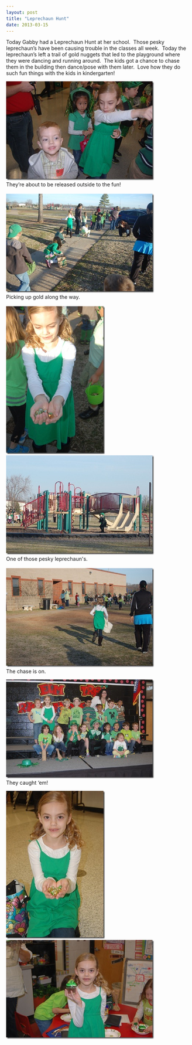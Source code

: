 ```yaml
---
layout: post
title: "Leprechaun Hunt"
date: 2013-03-15
---
```


<p>Today Gabby had a Leprechaun Hunt at her school.&#160; Those pesky leprechaun’s have been causing trouble in the classes all week.&#160; Today the leprechaun’s left a trail of gold nuggets that led to the playground where they were dancing and running around.&#160; The kids got a chance to chase them in the building then dance/pose with them later.&#160; Love how they do such fun things with the kids in kindergarten!</p>  <p><a href="/assets/images/DSC_4348.jpg" target="_blank"><img style="background-image: none; border-bottom: 0px; border-left: 0px; margin: 0px; padding-left: 0px; padding-right: 0px; display: inline; border-top: 0px; border-right: 0px; padding-top: 0px" title="DSC_4348" border="0" alt="DSC_4348" src="/assets/images/DSC_4348_thumb.jpg" width="404" height="270" /></a>    <br />They’re about to be released outside to the fun!    <br />    <br /><a href="/assets/images/DSC_4351.jpg" target="_blank"><img style="background-image: none; border-bottom: 0px; border-left: 0px; margin: 0px; padding-left: 0px; padding-right: 0px; display: inline; border-top: 0px; border-right: 0px; padding-top: 0px" title="DSC_4351" border="0" alt="DSC_4351" src="/assets/images/DSC_4351_thumb.jpg" width="404" height="270" /></a>    <br />Picking up gold along the way.    <br />    <br /><a href="/assets/images/DSC_4354.jpg" target="_blank"><img style="background-image: none; border-bottom: 0px; border-left: 0px; margin: 0px; padding-left: 0px; padding-right: 0px; display: inline; border-top: 0px; border-right: 0px; padding-top: 0px" title="DSC_4354" border="0" alt="DSC_4354" src="/assets/images/DSC_4354_thumb.jpg" width="270" height="404" /></a>    <br /><a href="/assets/images/DSC_4356a.jpg" target="_blank"><img style="background-image: none; border-bottom: 0px; border-left: 0px; padding-left: 0px; padding-right: 0px; display: inline; border-top: 0px; border-right: 0px; padding-top: 0px" title="DSC_4356a" border="0" alt="DSC_4356a" src="/assets/images/DSC_4356a_thumb.jpg" width="404" height="271" /></a>    <br />One of those pesky leprechaun's.    <br />    <br /><a href="/assets/images/DSC_4358.jpg" target="_blank"><img style="background-image: none; border-bottom: 0px; border-left: 0px; margin: 0px; padding-left: 0px; padding-right: 0px; display: inline; border-top: 0px; border-right: 0px; padding-top: 0px" title="DSC_4358" border="0" alt="DSC_4358" src="/assets/images/DSC_4358_thumb.jpg" width="404" height="270" /></a>    <br />The chase is on.</p>  <p><a href="/assets/images/DSC_4371.jpg" target="_blank"><img style="background-image: none; border-bottom: 0px; border-left: 0px; padding-left: 0px; padding-right: 0px; display: inline; border-top: 0px; border-right: 0px; padding-top: 0px" title="DSC_4371" border="0" alt="DSC_4371" src="/assets/images/DSC_4371_thumb.jpg" width="404" height="270" /></a>    <br />They caught ‘em!</p>  <p><a href="/assets/images/DSC_4384.jpg" target="_blank"><img style="background-image: none; border-bottom: 0px; border-left: 0px; margin: 0px; padding-left: 0px; padding-right: 0px; display: inline; border-top: 0px; border-right: 0px; padding-top: 0px" title="DSC_4384" border="0" alt="DSC_4384" src="/assets/images/DSC_4384_thumb.jpg" width="270" height="404" /></a><a href="/assets/images/DSC_4385.jpg" target="_blank"><img style="background-image: none; border-bottom: 0px; border-left: 0px; padding-left: 0px; padding-right: 0px; display: inline; border-top: 0px; border-right: 0px; padding-top: 0px" title="DSC_4385" border="0" alt="DSC_4385" src="/assets/images/DSC_4385_thumb.jpg" width="404" height="270" /></a></p>
